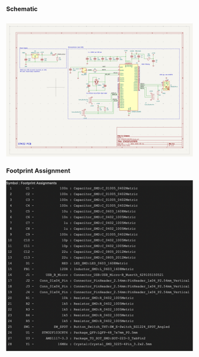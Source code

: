 ### Schematic
![schematic](img/image.png)
------------------------------
### Footprint Assignment
![footprint assignment](img/image-1.png)
